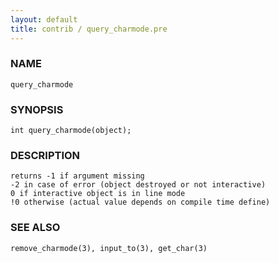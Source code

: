 ```yaml
---
layout: default
title: contrib / query_charmode.pre
---
```


### NAME

    query_charmode

### SYNOPSIS

    int query_charmode(object);

### DESCRIPTION

    returns -1 if argument missing
    -2 in case of error (object destroyed or not interactive)
    0 if interactive object is in line mode
    !0 otherwise (actual value depends on compile time define)

### SEE ALSO

    remove_charmode(3), input_to(3), get_char(3)
